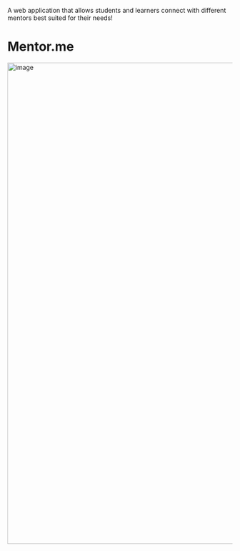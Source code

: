 A web application that allows students and learners connect with different mentors best suited for their needs!

# Mentor.me
<img width="1079" alt="image" src="https://github.com/Alaina-gl/find_my_mentor_2024/assets/108637123/000aa69a-e4c1-44b7-a74e-540166536ea3">

